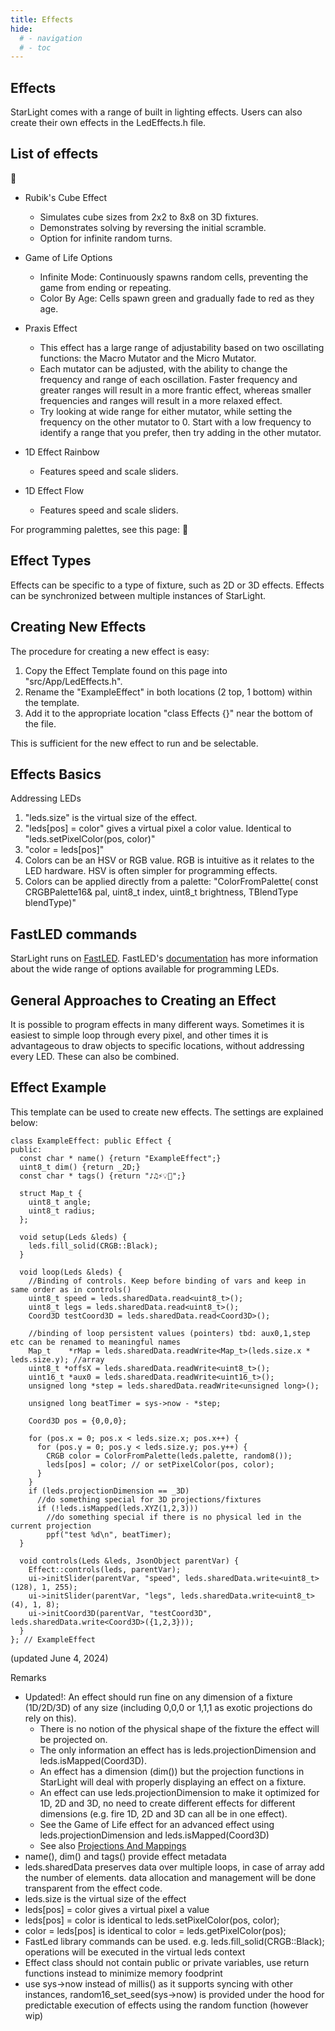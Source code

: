```yaml
---
title: Effects
hide:
  # - navigation
  # - toc
---
```


## Effects

StarLight comes with a range of built in lighting effects. Users can also create their own effects in the LedEffects.h file.

## List of effects

🚧

* Rubik's Cube Effect
    * Simulates cube sizes from 2x2 to 8x8 on 3D fixtures.
    * Demonstrates solving by reversing the initial scramble.
    * Option for infinite random turns.

* Game of Life Options
    * Infinite Mode: Continuously spawns random cells, preventing the game from ending or repeating.
    * Color By Age: Cells spawn green and gradually fade to red as they age.
 
* Praxis Effect
    * This effect has a large range of adjustability based on two oscillating functions: the Macro Mutator and the Micro Mutator.
    * Each mutator can be adjusted, with the ability to change the frequency and range of each oscillation. Faster frequency and greater ranges will result in a more frantic effect, whereas smaller frequencies and ranges will result in a more relaxed effect.
    * Try looking at wide range for either mutator, while setting the frequency on the other mutator to 0. Start with a low frequency to identify a range that you prefer, then try adding in the other mutator.

* 1D Effect Rainbow
    * Features speed and scale sliders.

* 1D Effect Flow
    * Features speed and scale sliders.

For programming palettes, see this page: 🚧

## Effect Types

Effects can be specific to a type of fixture, such as 2D or 3D effects. Effects can be synchronized between multiple instances of StarLight.

## Creating New Effects

The procedure for creating a new effect is easy:

1. Copy the Effect Template found on this page into "src/App/LedEffects.h".
2. Rename the "ExampleEffect" in both locations (2 top, 1 bottom) within the template.
3. Add it to the appropriate location "class Effects {}" near the bottom of the file.

This is sufficient for the new effect to run and be selectable.

## Effects Basics

Addressing LEDs

1. "leds.size" is the virtual size of the effect.
2. "leds[pos] = color" gives a virtual pixel a color value. Identical to "leds.setPixelColor(pos, color)"
3. "color = leds[pos]" 
4. Colors can be an HSV or RGB value. RGB is intuitive as it relates to the LED hardware. HSV is often simpler for programming effects.
5. Colors can be applied directly from a palette: "ColorFromPalette( const CRGBPalette16& pal, uint8_t index, uint8_t brightness, TBlendType blendType)"

## FastLED commands

StarLight runs on [FastLED](https://github.com/FastLED/FastLED). FastLED's [documentation](http://fastled.io/docs/modules.html) has more information about the wide range of options available for programming LEDs.

## General Approaches to Creating an Effect

It is possible to program effects in many different ways. Sometimes it is easiest to simple loop through every pixel, and other times it is advantageous to draw objects to specific locations, without addressing every LED. These can also be combined.

## Effect Example

This template can be used to create new effects. The settings are explained below:

```
class ExampleEffect: public Effect {
public:
  const char * name() {return "ExampleEffect";}
  uint8_t dim() {return _2D;}
  const char * tags() {return "♪♫⚡💡💫";}

  struct Map_t {
    uint8_t angle;
    uint8_t radius;
  };

  void setup(Leds &leds) {
    leds.fill_solid(CRGB::Black);
  }

  void loop(Leds &leds) {
    //Binding of controls. Keep before binding of vars and keep in same order as in controls()
    uint8_t speed = leds.sharedData.read<uint8_t>();
    uint8_t legs = leds.sharedData.read<uint8_t>();
    Coord3D testCoord3D = leds.sharedData.read<Coord3D>();

    //binding of loop persistent values (pointers) tbd: aux0,1,step etc can be renamed to meaningful names
    Map_t    *rMap = leds.sharedData.readWrite<Map_t>(leds.size.x * leds.size.y); //array
    uint8_t *offsX = leds.sharedData.readWrite<uint8_t>();
    uint16_t *aux0 = leds.sharedData.readWrite<uint16_t>();
    unsigned long *step = leds.sharedData.readWrite<unsigned long>();

    unsigned long beatTimer = sys->now - *step;

    Coord3D pos = {0,0,0};

    for (pos.x = 0; pos.x < leds.size.x; pos.x++) {
      for (pos.y = 0; pos.y < leds.size.y; pos.y++) {
        CRGB color = ColorFromPalette(leds.palette, random8());
        leds[pos] = color; // or setPixelColor(pos, color);
      }
    }
    if (leds.projectionDimension == _3D)
      //do something special for 3D projections/fixtures
      if (!leds.isMapped(leds.XYZ(1,2,3)))
        //do something special if there is no physical led in the current projection
        ppf("test %d\n", beatTimer);
  }

  void controls(Leds &leds, JsonObject parentVar) {
    Effect::controls(leds, parentVar);
    ui->initSlider(parentVar, "speed", leds.sharedData.write<uint8_t>(128), 1, 255);
    ui->initSlider(parentVar, "legs", leds.sharedData.write<uint8_t>(4), 1, 8);
    ui->initCoord3D(parentVar, "testCoord3D", leds.sharedData.write<Coord3D>({1,2,3}));
  }
}; // ExampleEffect
```
(updated June 4, 2024)

Remarks

* Updated!: An effect should run fine on any dimension of a fixture (1D/2D/3D) of any size (including 0,0,0 or 1,1,1 as exotic projections do rely on this).
    * There is no notion of the physical shape of the fixture the effect will be projected on.
    * The only information an effect has is leds.projectionDimension and leds.isMapped(Coord3D).
    * An effect has a dimension (dim()) but the projection functions in StarLight will deal with properly displaying an effect on a fixture.
    * An effect can use leds.projectionDimension to make it optimized for 1D, 2D and 3D, no need to create different effects for different dimensions (e.g. fire 1D, 2D and 3D can all be in one effect).
    * See the Game of Life effect for an advanced effect using leds.projectionDimension and leds.isMapped(Coord3D)
    * See also [Projections And Mappings](/StarDocs/StarLight/ProjectionsAndMappings)
* name(), dim() and tags() provide effect metadata
* leds.sharedData preserves data over multiple loops, in case of array add the number of elements. data allocation and management will be done transparent from the effect code.
* leds.size is the virtual size of the effect
* leds[pos] = color gives a virtual pixel a value
* leds[pos] = color is identical to leds.setPixelColor(pos, color);
* color = leds[pos] is identical to color = leds.getPixelColor(pos);
* FastLed library commands can be used. e.g. leds.fill_solid(CRGB::Black); operations will be executed in the virtual leds context
* Effect class should not contain public or private variables, use return functions instead to minimize memory foodprint
* use sys->now instead of millis() as it supports syncing with other instances, random16_set_seed(sys->now) is provided under the hood for predictable execution of effects using the random function (however wip)
